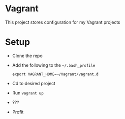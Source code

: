 Vagrant
=======
This project stores configuration for my Vagrant projects

Setup
=======
* Clone the repo
* Add the following to the `~/.bash_profile`

  `export VAGRANT_HOME=~/Vagrant/vagrant.d`
  
* Cd to desired project
* Run `vagrant up`
* ???
* Profit
